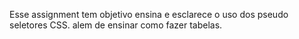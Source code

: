 Esse assignment tem objetivo ensina e esclarece o uso dos pseudo seletores CSS.
alem de ensinar como fazer tabelas.